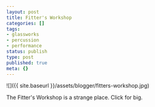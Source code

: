 ```yaml
---
layout: post
title: Fitter's Workshop
categories: []
tags:
- glassworks
- percussion
- performance
status: publish
type: post
published: true
meta: {}
---
```


![]({{ site.baseurl }}/assets/blogger/fitters-workshop.jpg)

The Fitter's Workshop is a strange place. Click for big.
